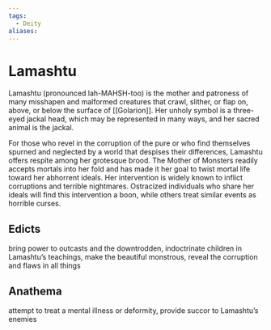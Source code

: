 ```yaml
---
tags:
  - Deity
aliases:
---
```

# Lamashtu
Lamashtu (pronounced lah-MAHSH-too) is the mother and patroness of many misshapen and malformed creatures that crawl, slither, or flap on, above, or below the surface of [[Golarion]]. Her unholy symbol is a three-eyed jackal head, which may be represented in many ways, and her sacred animal is the jackal.

For those who revel in the corruption of the pure or who find themselves spurned and neglected by a world that despises their differences, Lamashtu offers respite among her grotesque brood. The Mother of Monsters readily accepts mortals into her fold and has made it her goal to twist mortal life toward her abhorrent ideals. Her intervention is widely known to inflict corruptions and terrible nightmares. Ostracized individuals who share her ideals will find this intervention a boon, while others treat similar events as horrible curses.
## Edicts  
bring power to outcasts and the downtrodden, indoctrinate children in Lamashtu’s teachings, make the beautiful monstrous, reveal the corruption and flaws in all things
## Anathema  
attempt to treat a mental illness or deformity, provide succor to Lamashtu’s enemies